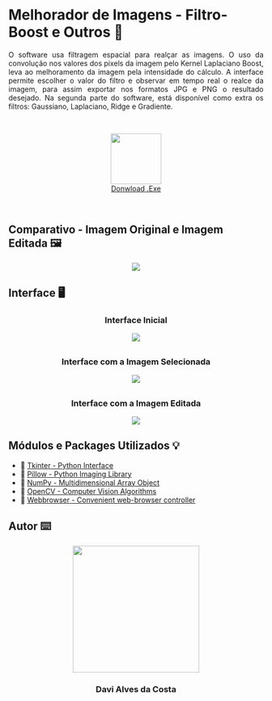# Melhorador de Imagens - Filtro-Boost e Outros 🚀 
<p align="justify"> O software usa filtragem espacial para realçar as imagens. O uso da convolução nos valores dos pixels da imagem pelo Kernel Laplaciano Boost, leva ao melhoramento da imagem pela intensidade do cálculo. A interface permite escolher o valor do filtro e observar em tempo real o realce da imagem, para assim exportar nos formatos JPG e PNG o resultado desejado. Na segunda parte do software, está disponível como extra os filtros: Gaussiano, Laplaciano, Ridge e Gradiente.</p>

<br />
<p align="center">
  <img src="https://raw.githubusercontent.com/Davi4076018/Melhorador_de_Imagens-Filtro-Boost/main/readme-images/Icon%20download.png" width = "100px"/>
  <br />
  <a href="https://github.com/Davi4076018/Melhorador_de_Imagens-Filtro-Boost/raw/main/dist/Melhorador%20de%20Imagens%20-%20Filtro%20Boost.rar">Donwload .Exe</a>
  <br />
</p>
<br />

## Comparativo - Imagem Original e Imagem Editada 🖼️

<p align="center" >
  <img src="https://raw.githubusercontent.com/Davi4076018/Melhorador_de_Imagens-Filtro-Boost/main/readme-images/Comparando%20Imagens%20-%20Laika.png" />
</p>

##

## Interface 🖥️<br>

### <p align="center"> Interface Inicial</p>

<p align="center">
  <img src="https://raw.githubusercontent.com/Davi4076018/Melhorador_de_Imagens-Filtro-Boost/main/readme-images/Interface%20Inicial.PNG" />
</p>


##

### <p align="center"> Interface com a Imagem Selecionada </p>

<p align="center">
  <img src="https://raw.githubusercontent.com/Davi4076018/Melhorador_de_Imagens-Filtro-Boost/main/readme-images/Interface%20com%20a%20Imagem%20Selecionada.PNG" />
</p>


##

### <p align="center"> Interface com a Imagem Editada </p>

<p align="center">
  <img src="https://raw.githubusercontent.com/Davi4076018/Melhorador_de_Imagens-Filtro-Boost/main/readme-images/Interface%20com%20a%20Imagem%20Editada.PNG" />
</p>

## Módulos e Packages Utilizados 💡

- 🔗 [Tkinter - Python Interface](https://docs.python.org/3/library/tkinter.html)
- 🔗 [Pillow - Python Imaging Library](https://pillow.readthedocs.io/en/stable/)
- 🔗 [NumPy - Multidimensional Array Object](https://numpy.org/doc/stable/)
- 🔗 [OpenCV - Computer Vision Algorithms](https://docs.opencv.org/4.x/d6/d00/tutorial_py_root.html)
- 🔗 [Webbrowser - Convenient web-browser controller](https://docs.python.org/3/library/webbrowser.html)

## Autor ⌨️

<p align="center">
  <img src= "https://avatars.githubusercontent.com/u/89622689?v=4" width = "250px"></a>
  <h3 align="center">Davi Alves da Costa</h3>
</p>
